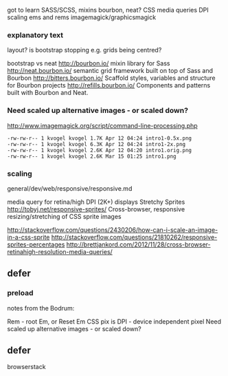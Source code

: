 
got to learn
SASS/SCSS, mixins
bourbon, neat?
CSS media queries
DPI scaling
ems and rems
imagemagick/graphicsmagick


### explanatory text
    
layout?
is bootstrap stopping e.g. grids being centred?

bootstrap vs neat
http://bourbon.io/              mixin library for Sass
http://neat.bourbon.io/         semantic grid framework built on top of Sass and Bourbon
http://bitters.bourbon.io/      Scaffold styles, variables and structure for Bourbon projects
http://refills.bourbon.io/      Components and patterns built with Bourbon and Neat.


### Need scaled up alternative images - or scaled down?

http://www.imagemagick.org/script/command-line-processing.php

    -rw-rw-r-- 1 kvogel kvogel 1.7K Apr 12 04:24 intro1-0.5x.png
    -rw-rw-r-- 1 kvogel kvogel 6.3K Apr 12 04:24 intro1-2x.png
    -rw-rw-r-- 1 kvogel kvogel 2.6K Apr 12 04:20 intro1.orig.png
    -rw-rw-r-- 1 kvogel kvogel 2.6K Mar 15 01:25 intro1.png


### scaling

general/dev/web/responsive/responsive.md

media query for retina/high DPI (2K+) displays
Stretchy Sprites http://tobyj.net/responsive-sprites/
Cross-browser, responsive resizing/stretching of CSS sprite images

http://stackoverflow.com/questions/2430206/how-can-i-scale-an-image-in-a-css-sprite
http://stackoverflow.com/questions/21810262/responsive-sprites-percentages
http://brettjankord.com/2012/11/28/cross-browser-retinahigh-resolution-media-queries/


## defer

### preload



notes from the Bodrum:

Rem - root Em, or Reset Em
CSS pix is DPI - device independent pixel
Need scaled up alternative images - or scaled down?





## defer

browserstack